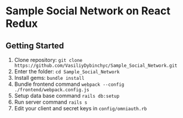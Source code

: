 # Sample Social Network on React Redux

## Getting Started ##
1. Clone repository: `git clone https://github.com/VasiliyDybinchyc/Sample_Social_Network.git`
2. Enter the folder: `cd Sample_Social_Network`
3. Install gems: `bundle install`
4. Bundle frontend command `webpack --config ./frontend/webpack.config.js`
5. Setup data base command `rails db:setup`
5. Run server command `rails s`
6. Edit your client and secret keys in `config/omniauth.rb`
